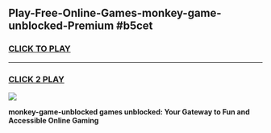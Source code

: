 
## Play-Free-Online-Games-monkey-game-unblocked-Premium #b5cet
<h3>
<a href="https://premium.freeplayer.one?title=monkey-game-unblocked&ref=8M">CLICK TO PLAY</a></h3>
<hr>

<h3>
<a href="https://premium.freeplayer.one?title=monkey-game-unblocked&ref=8M">CLICK 2 PLAY</a>
  
</h3>

<a href="https://premium.freeplayer.one?title=monkey-game-unblocked&ref=8M"><img src="https://clearcache.store/games.png"></a>


**monkey-game-unblocked games unblocked: Your Gateway to Fun and Accessible Online Gaming**
